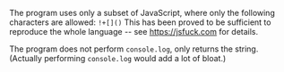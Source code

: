 The program uses only a subset of JavaScript, where only the following characters are allowed:
`!+[]()`
This has been proved to be sufficient to reproduce the whole language -- see https://jsfuck.com for details.

The program does not perform `console.log`, only returns the string. (Actually performing `console.log` would add a lot of bloat.)
